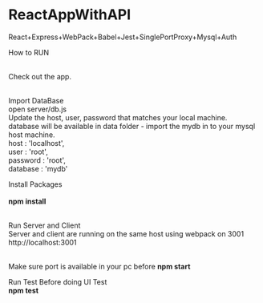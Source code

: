# ReactAppWithAPI
React+Express+WebPack+Babel+Jest+SinglePortProxy+Mysql+Auth



How to RUN<br/><br/>

Check out the app.<br/><br/>

Import DataBase<br/>
open server/db.js<br/>
Update the host, user, password that matches your local machine.<br/>
database will be available in data folder - import the mydb in to your mysql host machine.<br/>
host     : 'localhost',<br/>
user     : 'root',<br/>
password : 'root',<br/>
database : 'mydb'<br/>


Install Packages<br/><br/>
<b>npm install</b><br/><br/>


Run Server and Client<br/>
Server and client are running on the same host using webpack on 3001<br/>
http://localhost:3001<br/><br/>

Make sure port is available in your pc before <b>npm start</b><br/>

Run Test Before doing UI Test<br/>
<b>npm test</b><br/>
